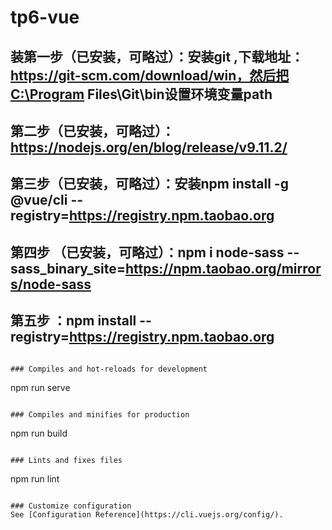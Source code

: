 # tp6-vue

## 装第一步（已安装，可略过）：安装git ,下载地址：https://git-scm.com/download/win，然后把C:\Program Files\Git\bin设置环境变量path

## 第二步（已安装，可略过）：https://nodejs.org/en/blog/release/v9.11.2/

## 第三步（已安装，可略过）：安装npm install -g @vue/cli --registry=https://registry.npm.taobao.org

## 第四步 （已安装，可略过）：npm i node-sass --sass_binary_site=https://npm.taobao.org/mirrors/node-sass

## 第五步 ：npm install --registry=https://registry.npm.taobao.org
```

### Compiles and hot-reloads for development
```
npm run serve
```

### Compiles and minifies for production
```
npm run build
```

### Lints and fixes files
```
npm run lint
```

### Customize configuration
See [Configuration Reference](https://cli.vuejs.org/config/).
